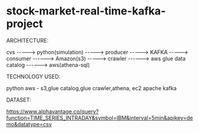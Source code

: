 # stock-market-real-time-kafka-project

ARCHITECTURE: 

cvs -----> python(simulation) -----> producer -----> KAFKA -----> consumer ------> Amazon(s3) -----> crawler ------> aws glue data catalog ------> aws(athena-sql)

TECHNOLOGY USED:

python
aws - s3,glue catalog,glue crawler,athena, ec2
apache kafka

DATASET:

https://www.alphavantage.co/query?function=TIME_SERIES_INTRADAY&symbol=IBM&interval=5min&apikey=demo&datatype=csv
